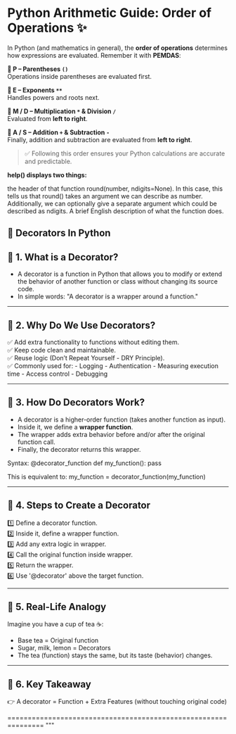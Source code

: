 # Python Arithmetic Guide: Order of Operations ✨

In Python (and mathematics in general), the **order of operations** determines how expressions are evaluated. Remember it with **PEMDAS**:

**🔹 P – Parentheses `()`**  
Operations inside parentheses are evaluated first.

**🔹 E – Exponents `**`**  
Handles powers and roots next.

**🔹 M / D – Multiplication `*` & Division `/`**  
Evaluated from **left to right**.

**🔹 A / S – Addition `+` & Subtraction `-`**  
Finally, addition and subtraction are evaluated from **left to right**.

> ✅ Following this order ensures your Python calculations are accurate and predictable.

**help() displays two things:**

the header of that function round(number, ndigits=None). In this case, this tells us that round() takes an argument we can describe as number. Additionally, we can optionally give a separate argument which could be described as ndigits.
A brief English description of what the function does.

📌 Decorators In Python
---------------------------------------------------------------
📌 1. What is a Decorator?
---------------------------------------------------------------
- A decorator is a function in Python that allows you to modify 
  or extend the behavior of another function or class 
  without changing its source code.
- In simple words:
      "A decorator is a wrapper around a function."

---------------------------------------------------------------
📌 2. Why Do We Use Decorators?
---------------------------------------------------------------
✅ Add extra functionality to functions without editing them.  
✅ Keep code clean and maintainable.  
✅ Reuse logic (Don’t Repeat Yourself - DRY Principle).  
✅ Commonly used for:
    - Logging
    - Authentication
    - Measuring execution time
    - Access control
    - Debugging

---------------------------------------------------------------
📌 3. How Do Decorators Work?
---------------------------------------------------------------
- A decorator is a higher-order function (takes another function as input).
- Inside it, we define a **wrapper function**.
- The wrapper adds extra behavior before and/or after 
  the original function call.
- Finally, the decorator returns this wrapper.

Syntax:
    @decorator_function
    def my_function():
        pass

This is equivalent to:
    my_function = decorator_function(my_function)

---------------------------------------------------------------
📌 4. Steps to Create a Decorator
---------------------------------------------------------------
1️⃣ Define a decorator function.  
2️⃣ Inside it, define a wrapper function.  
3️⃣ Add any extra logic in wrapper.  
4️⃣ Call the original function inside wrapper.  
5️⃣ Return the wrapper.  
6️⃣ Use '@decorator' above the target function.  

---------------------------------------------------------------
📌 5. Real-Life Analogy
---------------------------------------------------------------
Imagine you have a cup of tea ☕:
- Base tea = Original function  
- Sugar, milk, lemon = Decorators  
- The tea (function) stays the same, but its taste (behavior) changes.  

---------------------------------------------------------------
📌 6. Key Takeaway
---------------------------------------------------------------
👉 A decorator = Function + Extra Features (without touching original code)  

===============================================================
"""
